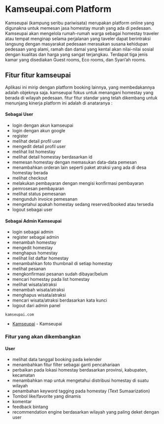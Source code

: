 # Kamseupai.com Platform

Kamseupai (kampung seribu pariwisata) merupakan platform online yang digunakna untuk memesan jasa homestay murah yang ada di pedesaan.
Kamseupai akan mengelola rumah-rumah warga sebagai homestay traveler atau tempat menginap selama perjalanan yang taveler dapat berintraksi
langsung dengan masyarakat pedesaan merasakan susana kehidupan pedesaan yang alami, ramah dan damai yang kental akan nilai-nilai sosial dengan
kualitas dan harga yang sangat terjangkau. Terdapat tiga jenis kamar yang disediakan Guest rooms, Eco rooms, dan Syari’ah rooms.

## Fitur fitur kamseupai

Aplikasi ini mirip dengan platform booking lainnya, yang membedakannya adalah objeknya saja. kamseupai fokus untuk menangani homestay yang
berada di wilayah pedesaan. fitur fitur standar yang telah dikembang untuk menunjang kinerja platform ini adalah di anataranya :

#### Sebagai User

- login dengan akun kamseupai
- login dengan akun google
- register
- melihat detail profil user
- mengedit detail profil user
- melihat list homestay
- melihat detail homestay berdasarkan id
- memesan homestay dengan memasukan data-data pemesan
- menambahkan orderan lain seperti paket atraksi yang ada di desa homestay berada
- melihat checkout
- melakukan pembayaran dengan mengisi konfirmasi pembayaran
- pemrosesan pembayaran
- melihat status pemesanan
- mengunduh invoice pemesanan
- mengetahui apakah homestay sedang reserved/booked atau tersedia
- logout sebagai user

#### Sebagai Admin Kamseupai

- login sebagai admin
- register sebagai admin
- menambah homestay
- mengedit homestay
- menghapus homestay
- melihat list daftar homestay
- menambahkan foto thumbnail di setiap homestay
- melihat pesanan
- mengkonfirmasi pesanan sudah dibayar/belum
- mencari homestay pada list homestay
- melihat wisata/atraksi
- menambah wisata/atraksi
- menghapus wisata/atraksi
- mencari wisata/atraksi berdasarkan kata kunci
- logout dari admin panel

```
kamseupai.com
```

- [Kamseupai](http://kamseupai.com/) - Kamseupai

### Fitur yang akan dikembangkan

#### User

- melihat data tanggal booking pada kelender
- menambahkan fitur filter sebagai ganti pencahariaan
- perbaikan pada lokasi homestay berdasarkan provinsi, kabupaten, kecamatan
- menambahkan map untuk mengetahui distribusi homestay di suatu wilayah
- penambahan keyword tagging pada homestay (Text Sumaarization)
- Tombol like/favorite yang dinamis
- komentar
- feedback bintang
- recommendation engine berdasarkan wilayah yang paling deket dengan user
